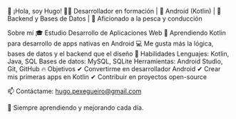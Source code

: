 🎯 ¡Hola, soy Hugo!
👨‍💻 Desarrollador en formación | 📱 Android (Kotlin) | 💾 Backend y Bases de Datos | 🎣 Aficionado a la pesca y conducción

Sobre mí
🎓 Estudio Desarrollo de Aplicaciones Web
📱 Aprendiendo Kotlin para desarrollo de apps nativas en Android
💻 Me gusta más la lógica, bases de datos y el backend que el diseño
📌 Habilidades
Lenguajes: Kotlin, Java, SQL
Bases de datos: MySQL, SQLite
Herramientas: Android Studio, Git, GitHub
🔥 Objetivos
✔ Convertirme en desarrollador Android
✔ Crear mis primeras apps en Kotlin
✔ Contribuir en proyectos open-source

📫 Contáctame:
hugo.pexegueiro@gmail.com

🚀 Siempre aprendiendo y mejorando cada día.
